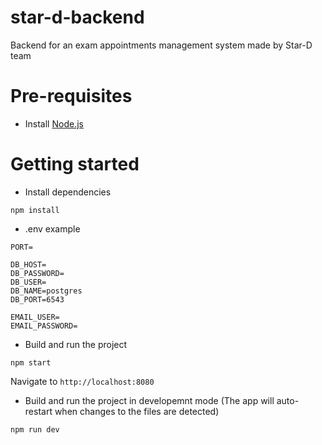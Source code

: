 # star-d-backend
Backend for an exam appointments management system made by Star-D team

# Pre-requisites
- Install [Node.js](https://nodejs.org/en/)


# Getting started
- Install dependencies
```
npm install
```
- .env example
```
PORT=

DB_HOST=
DB_PASSWORD=
DB_USER=
DB_NAME=postgres
DB_PORT=6543

EMAIL_USER=
EMAIL_PASSWORD=
```
- Build and run the project
```
npm start
```
  Navigate to `http://localhost:8080`
- Build and run the project in developemnt mode (The app will auto-restart when changes to the files are detected)
```
npm run dev
```
